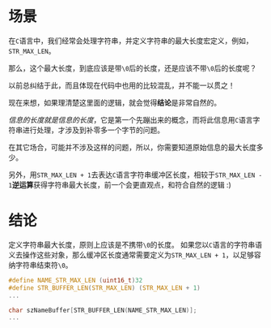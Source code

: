 
# 场景
在`C`语言中，我们经常会处理字符串，并定义字符串的最大长度宏定义，例如，`STR_MAX_LEN`。

那么，这个最大长度，到底应该是带`\0`后的长度，还是应该不带`\0`后的长度呢？

以前总纠结于此，而且体现在代码中也用的比较混乱，并不能一以贯之！

现在来想，如果理清楚这里面的逻辑，就会觉得**结论**是非常自然的。

*信息的长度就是信息的长度*，它是第一个先蹦出来的概念，而将此信息用`C`语言字符串进行处理，才涉及到补零多一个字节的问题。

在其它场合，可能并不涉及这样的问题，所以，你需要知道原始信息的最大长度多少。

另外，用`STR_MAX_LEN + 1`去表达`C`语言字符串缓冲区长度，相较于`STR_MAX_LEN - 1`**逆运算**获得字符串最大长度，前一个会更直观点，和符合自然的逻辑 :)

# 结论

定义字符串最大长度，原则上应该是不携带`\0`的长度。
如果您以`C`语言的字符串语义去操作这些对象，那么缓冲区长度通常需要定义为`STR_MAX_LEN + 1`，以足够容纳字符串结束符`\0`。
```c
#define NAME_STR_MAX_LEN (uint16_t)32
#define STR_BUFFER_LEN(STR_MAX_LEN) (STR_MAX_LEN + 1)
...

char szNameBuffer[STR_BUFFER_LEN(NAME_STR_MAX_LEN)];
...
```